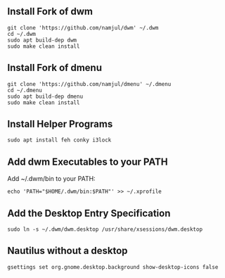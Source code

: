 
## Install Fork of dwm

```
git clone 'https://github.com/namjul/dwm' ~/.dwm
cd ~/.dwm
sudo apt build-dep dwm
sudo make clean install
```

## Install Fork of dmenu

```
git clone 'https://github.com/namjul/dmenu' ~/.dmenu
cd ~/.dmenu
sudo apt build-dep dmenu
sudo make clean install
```

## Install Helper Programs

`sudo apt install feh conky i3lock`


## Add dwm Executables to your PATH

Add ~/.dwm/bin to your PATH:

`echo 'PATH="$HOME/.dwm/bin:$PATH"' >> ~/.xprofile`

## Add the Desktop Entry Specification

`sudo ln -s ~/.dwm/dwm.desktop /usr/share/xsessions/dwm.desktop`

## Nautilus without a desktop


`gsettings set org.gnome.desktop.background show-desktop-icons false`
